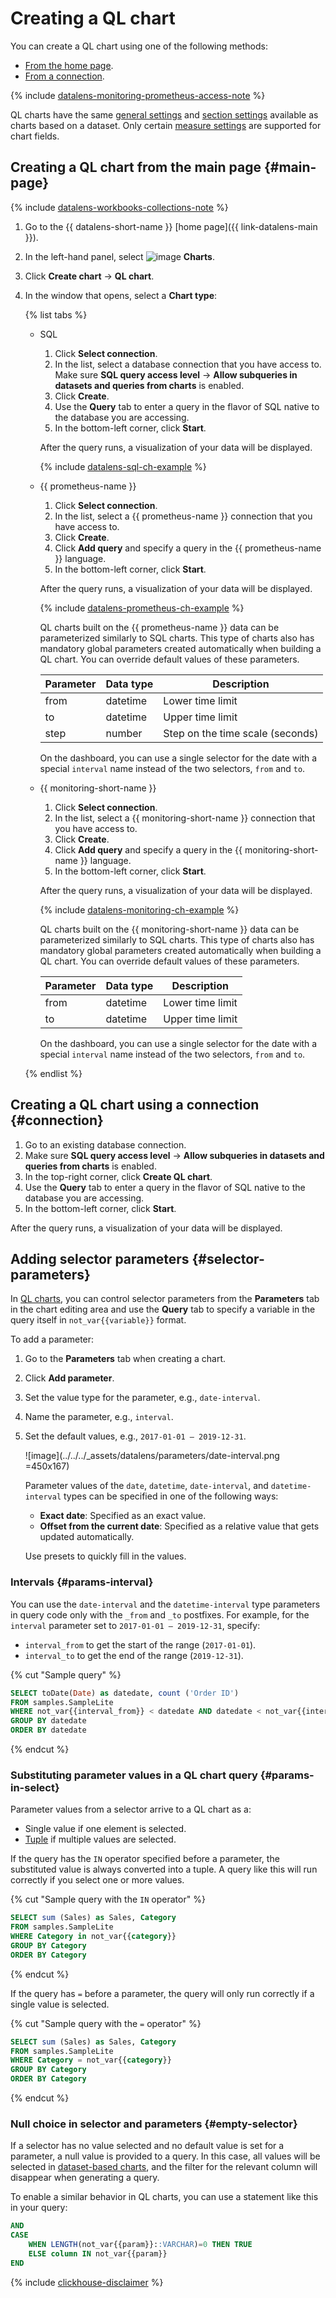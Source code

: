 # Creating a QL chart



You can create a QL chart using one of the following methods:

* [From the home page](#main-page).
* [From a connection](#connection).

{% include [datalens-monitoring-prometheus-access-note](../../../_includes/datalens/datalens-monitoring-prometheus-access-note.md) %}

QL charts have the same [general settings](../../concepts/chart/settings.md#common-settings) and [section settings](../../concepts/chart/settings.md#section-settings) available as charts based on a dataset. Only certain [measure settings](../../concepts/chart/settings.md#indicator-settings) are supported for chart fields.

## Creating a QL chart from the main page {#main-page}


{% include [datalens-workbooks-collections-note](../../../_includes/datalens/operations/datalens-workbooks-collections-note.md) %}



1. Go to the {{ datalens-short-name }} [home page]({{ link-datalens-main }}).


1. In the left-hand panel, select ![image](../../../_assets/console-icons/chart-column.svg) **Charts**.
1. Click **Create chart** → **QL chart**.
1. In the window that opens, select a **Chart type**:

   {% list tabs %}

   - SQL

      1. Click **Select connection**.
      1. In the list, select a database connection that you have access to. Make sure **SQL query access level** → **Allow subqueries in datasets and queries from charts** is enabled.
      1. Click **Create**.
      1. Use the **Query** tab to enter a query in the flavor of SQL native to the database you are accessing.
      1. In the bottom-left corner, click **Start**.

      After the query runs, a visualization of your data will be displayed.

      {% include [datalens-sql-ch-example](../../../_includes/datalens/datalens-sql-ch-example.md) %}

   - {{ prometheus-name }}

      1. Click **Select connection**.
      1. In the list, select a {{ prometheus-name }} connection that you have access to.
      1. Click **Create**.
      1. Click **Add query** and specify a query in the {{ prometheus-name }} language.
      1. In the bottom-left corner, click **Start**.

      After the query runs, a visualization of your data will be displayed.

      {% include [datalens-prometheus-ch-example](../../../_includes/datalens/datalens-prometheus-ch-example.md) %}

      QL charts built on the {{ prometheus-name }} data can be parameterized similarly to SQL charts. This type of charts also has mandatory global parameters created automatically when building a QL chart. You can override default values of these parameters.

      | Parameter | Data type | Description |
      |---|---|---|
      | from | datetime | Lower time limit |
      | to | datetime | Upper time limit |
      | step | number | Step on the time scale (seconds) |

      On the dashboard, you can use a single selector for the date with a special `interval` name instead of the two selectors, `from` and `to`.

   - {{ monitoring-short-name }}

      
      1. Click **Select connection**.
      1. In the list, select a {{ monitoring-short-name }} connection that you have access to.
      1. Click **Create**.
      1. Click **Add query** and specify a query in the {{ monitoring-short-name }} language.
      1. In the bottom-left corner, click **Start**.


      After the query runs, a visualization of your data will be displayed.

      {% include [datalens-monitoring-ch-example](../../../_includes/datalens/datalens-monitoring-ch-example.md) %}

      QL charts built on the {{ monitoring-short-name }} data can be parameterized similarly to SQL charts. This type of charts also has mandatory global parameters created automatically when building a QL chart. You can override default values of these parameters.

      | Parameter | Data type | Description |
      |---|---|---|
      | from | datetime | Lower time limit |
      | to | datetime | Upper time limit |

      On the dashboard, you can use a single selector for the date with a special `interval` name instead of the two selectors, `from` and `to`.

   {% endlist %}

## Creating a QL chart using a connection {#connection}

1. Go to an existing database connection.
1. Make sure **SQL query access level** → **Allow subqueries in datasets and queries from charts** is enabled.
1. In the top-right corner, click **Create QL chart**.
1. Use the **Query** tab to enter a query in the flavor of SQL native to the database you are accessing.
1. In the bottom-left corner, click **Start**.

After the query runs, a visualization of your data will be displayed.



## Adding selector parameters {#selector-parameters}

In [QL charts](../../concepts/chart/index.md#sql-charts), you can control selector parameters from the **Parameters** tab in the chart editing area and use the **Query** tab to specify a variable in the query itself in `not_var{{variable}}` format.

To add a parameter:

1. Go to the **Parameters** tab when creating a chart.
1. Click **Add parameter**.
1. Set the value type for the parameter, e.g., `date-interval`.
1. Name the parameter, e.g., `interval`.
1. Set the default values, e.g., `2017-01-01 — 2019-12-31`.

   ![image](../../../_assets/datalens/parameters/date-interval.png =450x167)

   Parameter values of the `date`, `datetime`, `date-interval`, and `datetime-interval` types can be specified in one of the following ways:

   * **Exact date**: Specified as an exact value.
   * **Offset from the current date**: Specified as a relative value that gets updated automatically.

   Use presets to quickly fill in the values.

### Intervals {#params-interval}

You can use the `date-interval` and the `datetime-interval` type parameters in query code only with the `_from` and `_to` postfixes. For example, for the `interval` parameter set to `2017-01-01 — 2019-12-31`, specify:

* `interval_from` to get the start of the range (`2017-01-01`).
* `interval_to` to get the end of the range (`2019-12-31`).

{% cut "Sample query" %}

```sql
SELECT toDate(Date) as datedate, count ('Order ID')
FROM samples.SampleLite
WHERE not_var{{interval_from}} < datedate AND datedate < not_var{{interval_to}}
GROUP BY datedate
ORDER BY datedate
```

{% endcut %}

### Substituting parameter values in a QL chart query {#params-in-select}

Parameter values from a selector arrive to a QL chart as a:

* Single value if one element is selected.
* [Tuple](https://docs.python.org/3/library/stdtypes.html#tuples) if multiple values are selected.

If the query has the `IN` operator specified before a parameter, the substituted value is always converted into a tuple. A query like this will run correctly if you select one or more values.

{% cut "Sample query with the `IN` operator" %}

```sql
SELECT sum (Sales) as Sales, Category
FROM samples.SampleLite
WHERE Category in not_var{{category}}
GROUP BY Category
ORDER BY Category
```

{% endcut %}

If the query has `=` before a parameter, the query will only run correctly if a single value is selected.

{% cut "Sample query with the `=` operator" %}

```sql
SELECT sum (Sales) as Sales, Category
FROM samples.SampleLite
WHERE Category = not_var{{category}}
GROUP BY Category
ORDER BY Category
```

{% endcut %}

### Null choice in selector and parameters {#empty-selector}

If a selector has no value selected and no default value is set for a parameter, a null value is provided to a query. In this case, all values will be selected in [dataset-based charts](../../concepts/chart/dataset-based-charts.md), and the filter for the relevant column will disappear when generating a query.

To enable a similar behavior in QL charts, you can use a statement like this in your query:

```sql
AND
CASE
    WHEN LENGTH(not_var{{param}}::VARCHAR)=0 THEN TRUE
    ELSE column IN not_var{{param}}
END
```

{% include [clickhouse-disclaimer](../../../_includes/clickhouse-disclaimer.md) %}